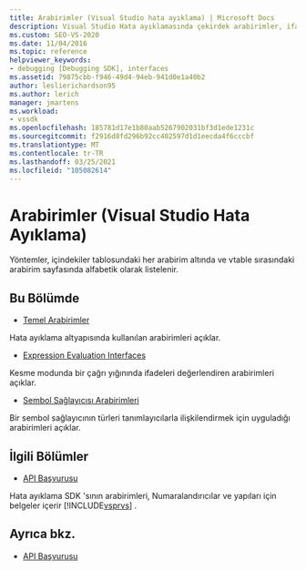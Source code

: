 ```yaml
---
title: Arabirimler (Visual Studio hata ayıklama) | Microsoft Docs
description: Visual Studio Hata ayıklamasında çekirdek arabirimler, ifade değerlendirme arabirimleri ve sembol sağlayıcısı arabirimleri hakkında bilgi edinmek için bu kaynakları kullanın.
ms.custom: SEO-VS-2020
ms.date: 11/04/2016
ms.topic: reference
helpviewer_keywords:
- debugging [Debugging SDK], interfaces
ms.assetid: 79875cbb-f946-49d4-94eb-941d0e1a40b2
author: leslierichardson95
ms.author: lerich
manager: jmartens
ms.workload:
- vssdk
ms.openlocfilehash: 185781d17e1b80aab5267902031bf3d1ede1231c
ms.sourcegitcommit: f2916d8fd296b92cc402597d1d1eecda4f6cccbf
ms.translationtype: MT
ms.contentlocale: tr-TR
ms.lasthandoff: 03/25/2021
ms.locfileid: "105082614"
---
```

# <a name="interfaces-visual-studio-debugging"></a>Arabirimler (Visual Studio Hata Ayıklama)
Yöntemler, içindekiler tablosundaki her arabirim altında ve vtable sırasındaki arabirim sayfasında alfabetik olarak listelenir.

## <a name="in-this-section"></a>Bu Bölümde
- [Temel Arabirimler](../../../extensibility/debugger/reference/core-interfaces.md)

 Hata ayıklama altyapısında kullanılan arabirimleri açıklar.

- [Expression Evaluation Interfaces](../../../extensibility/debugger/reference/expression-evaluation-interfaces.md)

 Kesme modunda bir çağrı yığınında ifadeleri değerlendiren arabirimleri açıklar.

- [Sembol Sağlayıcısı Arabirimleri](../../../extensibility/debugger/reference/symbol-provider-interfaces.md)

 Bir sembol sağlayıcının türleri tanımlayıcılarla ilişkilendirmek için uyguladığı arabirimleri açıklar.

## <a name="related-sections"></a>İlgili Bölümler
- [API Başvurusu](../../../extensibility/debugger/reference/api-reference-visual-studio-debugging.md)

 Hata ayıklama SDK 'sının arabirimleri, Numaralandırıcılar ve yapıları için belgeler içerir [!INCLUDE[vsprvs](../../../code-quality/includes/vsprvs_md.md)] .

## <a name="see-also"></a>Ayrıca bkz.
- [API Başvurusu](../../../extensibility/debugger/reference/api-reference-visual-studio-debugging.md)
